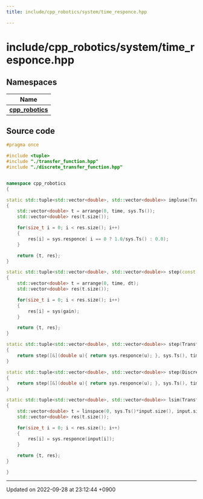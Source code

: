 ```yaml
---
title: include/cpp_robotics/system/time_responce.hpp

---
```


# include/cpp_robotics/system/time_responce.hpp



## Namespaces

| Name           |
| -------------- |
| **[cpp_robotics](/cpp_robotics/doxybook/Namespaces/namespacecpp__robotics/)**  |




## Source code

```cpp
#pragma once

#include <tuple>
#include "./transfer_function.hpp"
#include "./discrete_transfer_function.hpp"


namespace cpp_robotics
{

static std::tuple<std::vector<double>, std::vector<double>> impluse(TransferFunction &sys, double time)
{
    std::vector<double> t = arrange(0, time, sys.Ts());
    std::vector<double> res(t.size());

    for(size_t i = 0; i < res.size(); i++)
    {
        res[i] = sys.responce( i == 0 ? 1.0/sys.Ts() : 0.0);
    }

    return {t, res};
}

static std::tuple<std::vector<double>, std::vector<double>> step(const std::function<double(double)> &sys, double dt, double time, const double gain = 1.0)
{
    std::vector<double> t = arrange(0, time, dt);
    std::vector<double> res(t.size());

    for(size_t i = 0; i < res.size(); i++)
    {
        res[i] = sys(gain);
    }

    return {t, res};
}

static std::tuple<std::vector<double>, std::vector<double>> step(TransferFunction &sys, double time, const double gain = 1.0)
{
    return step([&](double u){ return sys.responce(u); }, sys.Ts(), time, gain);
}

static std::tuple<std::vector<double>, std::vector<double>> step(DiscreteTransferFunction &sys, double time, const double gain = 1.0)
{
    return step([&](double u){ return sys.responce(u); }, sys.Ts(), time, gain);
}

static std::tuple<std::vector<double>, std::vector<double>> lsim(TransferFunction &sys, std::vector<double> input)
{
    std::vector<double> t = linspace(0, sys.Ts()*input.size(), input.size());
    std::vector<double> res(t.size());

    for(size_t i = 0; i < res.size(); i++)
    {
        res[i] = sys.responce(input[i]);
    }

    return {t, res};
}

}
```


-------------------------------

Updated on 2022-09-28 at 23:12:44 +0900
